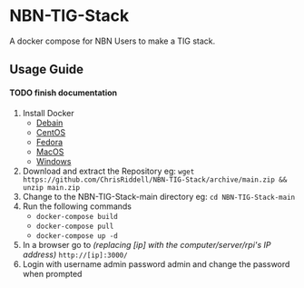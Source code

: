 # NBN-TIG-Stack
A docker compose for NBN Users to make a TIG stack.

## Usage Guide

#### TODO finish documentation

1. Install Docker
   - [Debain](https://docs.docker.com/engine/install/debian/)
   - [CentOS](https://docs.docker.com/engine/install/centos/)
   - [Fedora](https://docs.docker.com/engine/install/fedora/)
   - [MacOS](https://docs.docker.com/docker-for-mac/install/)
   - [Windows](https://docs.docker.com/docker-for-windows/install/)
2. Download and extract the Repository eg: `wget https://github.com/ChrisRiddell/NBN-TIG-Stack/archive/main.zip && unzip main.zip`
3. Change to the NBN-TIG-Stack-main directory eg: `cd NBN-TIG-Stack-main`
4. Run the following commands
   - `docker-compose build`
   - `docker-compose pull`
   - `docker-compose up -d`
5. In a browser go to *(replacing [ip] with the computer/server/rpi's IP address)* `http://[ip]:3000/`
6. Login with username admin password admin and change the password when prompted
